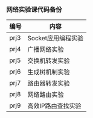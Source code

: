 ### 网络实验课代码备份

| 编号 | 内容               |
| ---- | ------------------ |
| prj3 | Socket应用编程实验 |
| prj4 | 广播网络实验       |
| prj5 | 交换机转发实验     |
| prj6 | 生成树机制实验     |
| prj7 | 路由器转发实验     |
| prj8 | 网络路由实验       |
| prj9 | 高效IP路由查找实验 |

